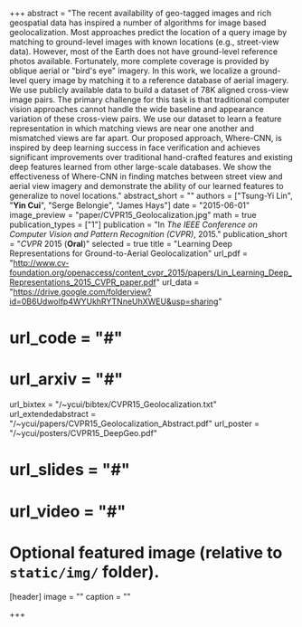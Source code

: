 +++
abstract = "The recent availability of geo-tagged images and rich geospatial data has inspired a number of algorithms for image based geolocalization. Most approaches predict the location of a query image by matching to ground-level images with known locations (e.g., street-view data). However, most of the Earth does not have ground-level reference photos available. Fortunately, more complete coverage is provided by oblique aerial or \"bird's eye\" imagery. In this work, we localize a ground-level query image by matching it to a reference database of aerial imagery. We use publicly available data to build a dataset of 78K aligned cross-view image pairs. The primary challenge for this task is that traditional computer vision approaches cannot handle the wide baseline and appearance variation of these cross-view pairs. We use our dataset to learn a feature representation in which matching views are near one another and mismatched views are far apart. Our proposed approach, Where-CNN, is inspired by deep learning success in face verification and achieves significant improvements over traditional hand-crafted features and existing deep features learned from other large-scale databases. We show the effectiveness of Where-CNN in finding matches between street view and aerial view imagery and demonstrate the ability of our learned features to generalize to novel locations."
abstract_short = ""
authors = ["Tsung-Yi Lin", "**Yin Cui**", "Serge Belongie", "James Hays"]
date = "2015-06-01"
image_preview = "paper/CVPR15_Geolocalization.jpg"
math = true
publication_types = ["1"]
publication = "In *The IEEE Conference on Computer Vision and Pattern Recognition (CVPR)*, 2015."
publication_short = "*CVPR* 2015 (**Oral**)"
selected = true
title = "Learning Deep Representations for Ground-to-Aerial Geolocalization"
url_pdf = "http://www.cv-foundation.org/openaccess/content_cvpr_2015/papers/Lin_Learning_Deep_Representations_2015_CVPR_paper.pdf"
url_data = "https://drive.google.com/folderview?id=0B6Udwolfp4WYUkhRYTNneUhXWEU&usp=sharing"
# url_code = "#"
# url_arxiv = "#"
url_bixtex = "/~ycui/bibtex/CVPR15_Geolocalization.txt"
url_extendedabstract = "/~ycui/papers/CVPR15_Geolocalization_Abstract.pdf"
url_poster = "/~ycui/posters/CVPR15_DeepGeo.pdf"
# url_slides = "#"
# url_video = "#"

# Optional featured image (relative to `static/img/` folder).
[header]
image = ""
caption = ""

+++
